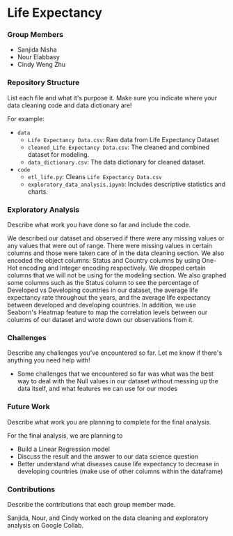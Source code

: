 # Life Expectancy

### Group Members
- Sanjida Nisha
- Nour Elabbasy
- Cindy Weng Zhu

### Repository Structure
List each file and what it's purpose it. Make sure you indicate where your data cleaning code and data dictionary are! 

For example:
- `data`
  - `Life Expectancy Data.csv`: Raw data from Life Expectancy Dataset
  - `cleaned_Life Expectancy Data.csv`: The cleaned and combined dataset for modeling. 
  - `data_dictionary.csv`: The data dictionary for cleaned dataset. 
- `code`
  - `etl_life.py`: Cleans `Life Expectancy Data.csv`
  - `exploratory_data_analysis.ipynb`: Includes descriptive statistics and charts. 

### Exploratory Analysis
Describe what work you have done so far and include the code. 

We described our dataset and observed if there were any missing values or any values that were out of range. There were missing values in certain columns and those were taken care of in the data cleaning section. We also encoded the object columns: Status and Country columns by using One-Hot encoding and Integer encoding respectively. We dropped certain columns that we will not be using for the modeling section. We also graphed some columns such as the Status column to see the percentage of Developed vs Developing countries in our dataset, the average life expectancy rate throughout the years, and the average life expectancy between developed and developing countries. In addition, we use Seaborn's Heatmap feature to map the correlation levels between our columns of our dataset and wrote down our observations from it.

### Challenges
Describe any challenges you've encountered so far. Let me know if there's anything you need help with!

* Some challenges that we encountered so far was what was the best way to deal with the Null values in our dataset without messing up the data itself, and what features we can use for our modes

### Future Work
Describe what work you are planning to complete for the final analysis.

For the final analysis, we are planning to 
* Build a Linear Regression model
* Discuss the result and the answer to our data science question
* Better understand what diseases cause life expectancy to decrease in developing countries (make use of other columns within the dataframe)

### Contributions
Describe the contributions that each group member made.

Sanjida, Nour, and Cindy worked on the data cleaning and exploratory analysis on Google Collab.
